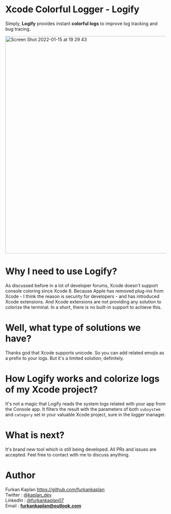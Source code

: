 # Xcode Colorful Logger - Logify

Simply, <b>Logify</b> provides instant <b>colorful logs</b> to improve log tracking and bug tracing.

<img width="682" alt="Screen Shot 2022-01-15 at 19 29 43" src="https://user-images.githubusercontent.com/16462769/149638902-607c0e39-c96d-4d83-ae8a-be5ea71213a0.png">

# Why I need to use Logify?

As discussed before in a lot of developer forums, Xcode doesn't support console coloring since Xcode 8. Because Apple has removed plug-ins from Xcode - I think the reason is security for developers - and has introduced Xcode extensions. And Xcode extensions are not providing any solution to colorize the terminal. In a short, there is no built-in support to achieve this.

# Well, what type of solutions we have?

Thanks god that Xcode supports unicode. So you can add related emojis as a prefix to your logs. But it's a limited solution, definitely.

# How Logify works and colorize logs of my Xcode project?

It's not a magic that Logify reads the system logs related with your app from the Console app. It filters the result with the parameters of both `subsystem` and `category` set in your valuable Xcode project, sure in the logger manager.

# What is next?

It's brand new tool which is still being developed. All PRs and issues are accepted. Feel free to contact with me to discuss anything.

# Author

Furkan Kaplan https://github.com/furkankaplan <br>
Twitter  : [@kaplan_dev](https://twitter.com/kaplan_dev) <br>
LinkedIn : [@furkankaplan07](https://www.linkedin.com/in/furkankaplan07/) <br>
Email    : **furkankaplan@outlook.com**
